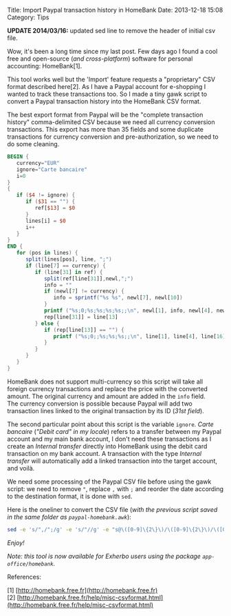 Title: Import Paypal transaction history in HomeBank
Date: 2013-12-18 15:08
Category: Tips

<div class="alert-info">
  <strong>UPDATE 2014/03/16:</strong> updated sed line to remove the header of initial csv file.
</div>

Wow, it's been a long time since my last post. Few days ago I found a cool free and open-source (_and cross-platform_) software for personal accounting: HomeBank[1].

This tool works well but the 'Import' feature requests a "proprietary" CSV format described here[2]. As I have a Paypal account for e-shopping I wanted to track these transactions too. So I made a tiny gawk script to convert a Paypal transaction history into the HomeBank CSV format.

The best export format from Paypal will be the "complete transaction history" comma-delimited CSV because we need all currency conversion transactions. This export has more than 35 fields and some duplicate transactions for currency conversion and pre-authorization, so we need to do some cleaning.

``` awk
BEGIN {
   currency="EUR"
   ignore="Carte bancaire"
   i=0
}
{
   if ($4 != ignore) {
      if ($31 == "") {
         ref[$13] = $0
      }
      lines[i] = $0
      i++
   }
}
END {
   for (pos in lines) {
      split(lines[pos], line, ";")
      if (line[7] == currency) {
         if (line[31] in ref) {
            split(ref[line[31]],newl,";")
            info = ""
            if (newl[7] != currency) {
               info = sprintf("%s %s", newl[7], newl[10])
            }
            printf ("%s;0;%s;%s;%s;%s;;\n", newl[1], info, newl[4], newl[16], line[10])
            rep[line[31]] = line[13]
         } else {
            if (rep[line[13]] == "") {
               printf ("%s;0;;%s;%s;%s;;\n", line[1], line[4], line[16], line[10])
            }
         }
      }
   }
}
```

HomeBank does not support multi-currency so this script will take all foreign currency transactions and replace the price with the converted amount. The original currency and amount are added in the ``info`` field.  
The currency conversion is possible because Paypal will add two transaction lines linked to the original transaction by its ID (_31st field_).

The second particular point about this script is the variable `ignore`. _Carte bancaire_ (_"Debit card" in my locale_) refers to a transfer between my Paypal account and my main bank account, I don't need these transactions as I create an _Internal transfer_ directly into HomeBank using the debit card transaction on my bank account. A transaction with the type _Internal transfer_ will automatically add a linked transaction into the target account, and voilà.

We need some processing of the Paypal CSV file before using the gawk script: we need to remove ``"``, replace ``,`` with ``;`` and reorder the date according to the destination format, it is done with `sed`.

Here is the oneliner to convert the CSV file (_with the previous script saved in the same folder as `paypal-homebank.awk`_):

``` bash
sed -e 's/",/";/g' -e 's/"//g' -e "s@\([0-9]\{2\}\)/\([0-9]\{2\}\)/\([0-9]\{4\}\)@\1-\2-\3@" -e "1d" paypal-export.csv | awk -F';' -f paypal-homebank.awk > import.csv
```

_Enjoy!_

_Note: this tool is now available for Exherbo users using the package ``app-office/homebank``._

References:

[1] [http://homebank.free.fr](http://homebank.free.fr)  
[2] [http://homebank.free.fr/help/misc-csvformat.html](http://homebank.free.fr/help/misc-csvformat.html)
